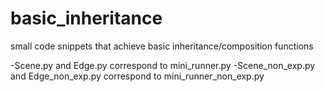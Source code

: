# basic_inheritance
small code snippets that achieve basic inheritance/composition functions

-Scene.py and Edge.py correspond to mini_runner.py 
-Scene_non_exp.py and Edge_non_exp.py correspond to mini_runner_non_exp.py 
